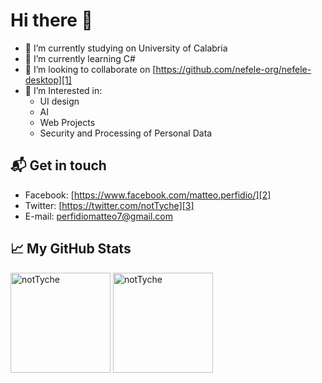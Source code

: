 # Hi there 👋
- 🔭 I’m currently studying on University of Calabria
- 🌱 I’m currently learning C#
- 👯 I’m looking to collaborate on [https://github.com/nefele-org/nefele-desktop][1]
- 💬 I’m Interested in:
  - UI design
  - AI
  - Web Projects
  - Security and Processing of Personal Data

## 📬 Get in touch
- Facebook: [https://www.facebook.com/matteo.perfidio/][2]
- Twitter: [https://twitter.com/notTyche][3]
- E-mail: [perfidiomatteo7@gmail.com][4]


## &#x1f4c8; My GitHub Stats

<p>
  <img height="160em" src="https://github-readme-stats.vercel.app/api?username=notTyche&show_icons=true&hide_border=true&include_all_commits=true&count_private=true&theme=dark" alt="notTyche" />
  <img height="160em" src="https://github-readme-stats.vercel.app/api/top-langs/?username=notTyche&show_icons=true&hide_border=true&layout=compact&langs_count=10&hide=Makefile,M4,Tex&theme=dark" alt="notTyche" />
</p>


[1]: https://github.com/nefele-org/nefele-desktop
[2]: https://www.facebook.com/matteo.perfidio/
[3]: https://twitter.com/notTyche
[4]: perfidiomatteo7@gmail.com
